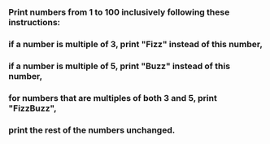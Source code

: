 ### Print numbers from 1 to 100 inclusively following these instructions:
### if a number is multiple of 3, print "Fizz" instead of this number,
### if a number is multiple of 5, print "Buzz" instead of this number,
### for numbers that are multiples of both 3 and 5, print "FizzBuzz",
### print the rest of the numbers unchanged.